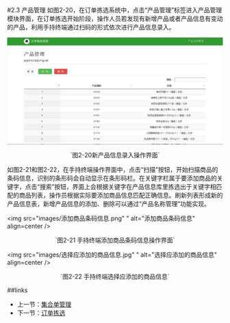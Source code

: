 #2.3 产品管理
如图2-20，在订单拣选系统中，点击“产品管理”标签进入产品管理模块界面，在订单拣选开始阶段，操作人员若发现有新增产品或者产品信息有变动的产品，利用手持终端通过扫码的形式依次进行产品信息录入。

<img src="images/产品管理.png"  alt="产品管理" align=center />
 <p align=center> `图2-20新产品信息录入操作界面` </p>

如图2-21和图2-22，在手持终端操作界面中，点击“扫描”按钮，开始扫描商品的条码信息，识别的条形码会自动显示在条形码栏。在关键字栏属于要添加商品的关键字，点击“搜索”按钮，界面上会根据关键字在产品信息库里拣选出于关键字相匹配的商品列表，操作员根据实际要添加商品信息匹配正确信息。刷新列表形成新的产品信息表，新增产品信息的添加、删除可以通过“产品名称管理”功能实现。

<img src="images/添加商品条码信息.png" " alt="添加商品条码信息" align=center />
 <p align=center> `图2-21 手持终端添加商品条码信息操作界面` </p>

<img src="images/选择应添加的商品信息.jpg" " alt="选择应添加的商品信息" align=center />
 <p align=center> `图2-22 手持终端选择应添加的商品信息` </p>

##links
+ 上一节：[集合单管理](02.2.md)
+ 下一节：[订单拣选](02.4.md)
